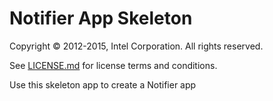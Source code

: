 Notifier App Skeleton
=====================================================================

Copyright © 2012-2015, Intel Corporation. All rights reserved.

See [LICENSE.md](<LICENSE.md>) for license terms and conditions.

Use this skeleton app to create a Notifier app
